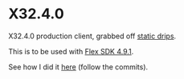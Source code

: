 # X32.4.0
X32.4.0 production client, grabbed off [static drips](https://static.drips.pw/rotmg/production/current/).

This is to be used with [Flex SDK 4.9.1](https://archive.apache.org/dist/flex/4.9.1/binaries/).

See how I did it [here](https://github.com/BurgerLoverMx/X31.1.2/commits/master) (follow the commits).